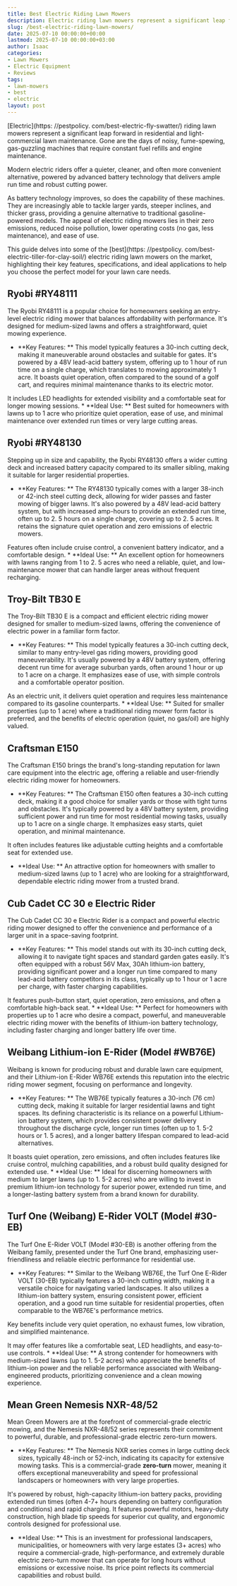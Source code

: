 ```yaml
---
title: Best Electric Riding Lawn Mowers
description: Electric riding lawn mowers represent a significant leap forward in residential and light-commercial lawn maintenance. Gone are the days of noisy,...
slug: /best-electric-riding-lawn-mowers/
date: 2025-07-10 00:00:00+00:00
lastmod: 2025-07-10 00:00:00+03:00
author: Isaac
categories:
- Lawn Mowers
- Electric Equipment
- Reviews
tags:
- lawn-mowers
- best
- electric
layout: post
---
```


[Electric](https: //pestpolicy. com/best-electric-fly-swatter/) riding lawn mowers represent a significant leap forward in residential and light-commercial lawn maintenance. Gone are the days of noisy, fume-spewing, gas-guzzling machines that require constant fuel refills and engine maintenance.

Modern electric riders offer a quieter, cleaner, and often more convenient alternative, powered by advanced battery technology that delivers ample run time and robust cutting power.

As battery technology improves, so does the capability of these machines. They are increasingly able to tackle larger yards, steeper inclines, and thicker grass, providing a genuine alternative to traditional gasoline-powered models. The appeal of electric riding mowers lies in their zero emissions, reduced noise pollution, lower operating costs (no gas, less maintenance), and ease of use.

This guide delves into some of the [best](https: //pestpolicy. com/best-electric-tiller-for-clay-soil/) electric riding lawn mowers on the market, highlighting their key features, specifications, and ideal applications to help you choose the perfect model for your lawn care needs.

##  Ryobi #RY48111

The Ryobi RY48111 is a popular choice for homeowners seeking an entry-level electric riding mower that balances affordability with performance. It's designed for medium-sized lawns and offers a straightforward, quiet mowing experience.

* **Key Features: ** This model typically features a 30-inch cutting deck, making it maneuverable around obstacles and suitable for gates. It's powered by a 48V lead-acid battery system, offering up to 1 hour of run time on a single charge, which translates to mowing approximately 1 acre. It boasts quiet operation, often compared to the sound of a golf cart, and requires minimal maintenance thanks to its electric motor.

It includes LED headlights for extended visibility and a comfortable seat for longer mowing sessions. * **Ideal Use: ** Best suited for homeowners with lawns up to 1 acre who prioritize quiet operation, ease of use, and minimal maintenance over extended run times or very large cutting areas.

##  Ryobi #RY48130

Stepping up in size and capability, the Ryobi RY48130 offers a wider cutting deck and increased battery capacity compared to its smaller sibling, making it suitable for larger residential properties.

* **Key Features: ** The RY48130 typically comes with a larger 38-inch or 42-inch steel cutting deck, allowing for wider passes and faster mowing of bigger lawns. It's also powered by a 48V lead-acid battery system, but with increased amp-hours to provide an extended run time, often up to 2. 5 hours on a single charge, covering up to 2. 5 acres. It retains the signature quiet operation and zero emissions of electric mowers.

Features often include cruise control, a convenient battery indicator, and a comfortable design. * **Ideal Use: ** An excellent option for homeowners with lawns ranging from 1 to 2. 5 acres who need a reliable, quiet, and low-maintenance mower that can handle larger areas without frequent recharging.

##  Troy-Bilt TB30 E

The Troy-Bilt TB30 E is a compact and efficient electric riding mower designed for smaller to medium-sized lawns, offering the convenience of electric power in a familiar form factor.

* **Key Features: ** This model typically features a 30-inch cutting deck, similar to many entry-level gas riding mowers, providing good maneuverability. It's usually powered by a 48V battery system, offering decent run time for average suburban yards, often around 1 hour or up to 1 acre on a charge. It emphasizes ease of use, with simple controls and a comfortable operator position.

As an electric unit, it delivers quiet operation and requires less maintenance compared to its gasoline counterparts. * **Ideal Use: ** Suited for smaller properties (up to 1 acre) where a traditional riding mower form factor is preferred, and the benefits of electric operation (quiet, no gas/oil) are highly valued.

##  Craftsman E150

The Craftsman E150 brings the brand's long-standing reputation for lawn care equipment into the electric age, offering a reliable and user-friendly electric riding mower for homeowners.

* **Key Features: ** The Craftsman E150 often features a 30-inch cutting deck, making it a good choice for smaller yards or those with tight turns and obstacles. It's typically powered by a 48V battery system, providing sufficient power and run time for most residential mowing tasks, usually up to 1 acre on a single charge. It emphasizes easy starts, quiet operation, and minimal maintenance.

It often includes features like adjustable cutting heights and a comfortable seat for extended use.

* **Ideal Use: ** An attractive option for homeowners with smaller to medium-sized lawns (up to 1 acre) who are looking for a straightforward, dependable electric riding mower from a trusted brand.

##  Cub Cadet CC 30 e Electric Rider

The Cub Cadet CC 30 e Electric Rider is a compact and powerful electric riding mower designed to offer the convenience and performance of a larger unit in a space-saving footprint.

* **Key Features: ** This model stands out with its 30-inch cutting deck, allowing it to navigate tight spaces and standard garden gates easily. It's often equipped with a robust 56V Max, 30Ah lithium-ion battery, providing significant power and a longer run time compared to many lead-acid battery competitors in its class, typically up to 1 hour or 1 acre per charge, with faster charging capabilities.

It features push-button start, quiet operation, zero emissions, and often a comfortable high-back seat. * **Ideal Use: ** Perfect for homeowners with properties up to 1 acre who desire a compact, powerful, and maneuverable electric riding mower with the benefits of lithium-ion battery technology, including faster charging and longer battery life over time.

##  Weibang Lithium-ion E-Rider (Model #WB76E)

Weibang is known for producing robust and durable lawn care equipment, and their Lithium-ion E-Rider WB76E extends this reputation into the electric riding mower segment, focusing on performance and longevity.

* **Key Features: ** The WB76E typically features a 30-inch (76 cm) cutting deck, making it suitable for larger residential lawns and tight spaces. Its defining characteristic is its reliance on a powerful Lithium-ion battery system, which provides consistent power delivery throughout the discharge cycle, longer run times (often up to 1. 5-2 hours or 1. 5 acres), and a longer battery lifespan compared to lead-acid alternatives.

It boasts quiet operation, zero emissions, and often includes features like cruise control, mulching capabilities, and a robust build quality designed for extended use. * **Ideal Use: ** Ideal for discerning homeowners with medium to larger lawns (up to 1. 5-2 acres) who are willing to invest in premium lithium-ion technology for superior power, extended run time, and a longer-lasting battery system from a brand known for durability.

##  Turf One (Weibang) E-Rider VOLT (Model #30-EB)

The Turf One E-Rider VOLT (Model #30-EB) is another offering from the Weibang family, presented under the Turf One brand, emphasizing user-friendliness and reliable electric performance for residential use.

* **Key Features: ** Similar to the Weibang WB76E, the Turf One E-Rider VOLT (30-EB) typically features a 30-inch cutting width, making it a versatile choice for navigating varied landscapes. It also utilizes a lithium-ion battery system, ensuring consistent power, efficient operation, and a good run time suitable for residential properties, often comparable to the WB76E's performance metrics.

Key benefits include very quiet operation, no exhaust fumes, low vibration, and simplified maintenance.

It may offer features like a comfortable seat, LED headlights, and easy-to-use controls. * **Ideal Use: ** A strong contender for homeowners with medium-sized lawns (up to 1. 5-2 acres) who appreciate the benefits of lithium-ion power and the reliable performance associated with Weibang-engineered products, prioritizing convenience and a clean mowing experience.

##  Mean Green Nemesis NXR-48/52

Mean Green Mowers are at the forefront of commercial-grade electric mowing, and the Nemesis NXR-48/52 series represents their commitment to powerful, durable, and professional-grade electric zero-turn mowers.

* **Key Features: ** The Nemesis NXR series comes in large cutting deck sizes, typically 48-inch or 52-inch, indicating its capacity for extensive mowing tasks. This is a commercial-grade **zero-turn** mower, meaning it offers exceptional maneuverability and speed for professional landscapers or homeowners with very large properties.

It's powered by robust, high-capacity lithium-ion battery packs, providing extended run times (often 4-7+ hours depending on battery configuration and conditions) and rapid charging. It features powerful motors, heavy-duty construction, high blade tip speeds for superior cut quality, and ergonomic controls designed for professional use.

* **Ideal Use: ** This is an investment for professional landscapers, municipalities, or homeowners with very large estates (3+ acres) who require a commercial-grade, high-performance, and extremely durable electric zero-turn mower that can operate for long hours without emissions or excessive noise. Its price point reflects its commercial capabilities and robust build.
